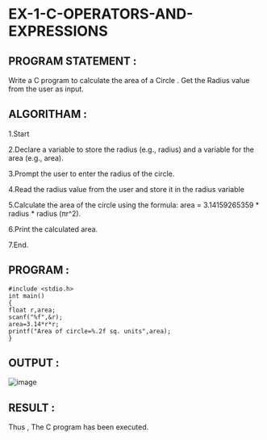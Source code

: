 # EX-1-C-OPERATORS-AND-EXPRESSIONS
## PROGRAM STATEMENT :
Write a C program to calculate the area of a Circle . Get the Radius value from the user as input. 
## ALGORITHAM :
1.Start

2.Declare a variable to store the radius (e.g., radius) and a variable for the area (e.g., area).

3.Prompt the user to enter the radius of the circle.

4.Read the radius value from the user and store it in the radius variable

5.Calculate the area of the circle using the formula: area = 3.14159265359 * radius * radius (πr^2).

6.Print the calculated area.

7.End.
## PROGRAM :
```
#include <stdio.h>
int main()
{
float r,area;
scanf("%f",&r);
area=3.14*r*r;
printf("Area of circle=%.2f sq. units",area);
}
```
## OUTPUT :

![image](https://github.com/Niroshassithanathan/EX-1-C-OPERATORS-AND-EXPRESSIONS/assets/121418437/290e3c36-c92b-4567-9a17-6648df7b1e6a)

## RESULT :
Thus , The C program has been executed.
